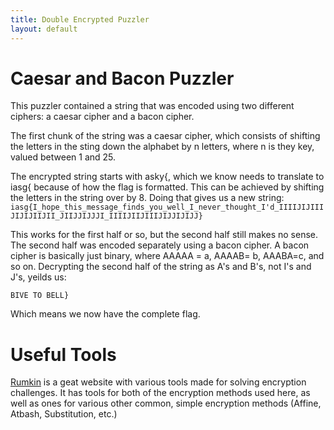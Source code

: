 ```yaml
---
title: Double Encrypted Puzzler
layout: default
---
```

# Caesar and Bacon Puzzler
This puzzler contained a string that was encoded using
two different ciphers: a caesar cipher and a bacon cipher.

The first chunk of the string was a caesar cipher, which consists 
of shifting the letters in the sting down the alphabet by n 
letters, where n is they key, valued between 1 and 25.

The encrypted string starts with asky{, which we know needs to translate
to iasg{ because of how the flag is formatted. This can be achieved by shifting the letters 
in the string over by 8. Doing that gives us a new string: 
`iasg{I_hope_this_message_finds_you_well_I_never_thought_I'd_IIIIJIJIIIJIJIJIIJII_JIIJJIJJJI_IIIIJIIJIIIJIJJIJIJJ}` 

This works for the first half or so, but the second half still makes no sense. The second half was
encoded separately using a bacon cipher. A bacon cipher is basically just binary, where AAAAA = a,
AAAAB= b, AAABA=c, and so on. Decrypting the second half of the string as A's and B's, not I's and J's, yeilds us:

`BIVE TO BELL}`

Which means we now have the complete flag.



# Useful Tools
[Rumkin](http://rumkin.com/tools/) is a geat website with various tools  made for solving
encryption challenges. It has tools for both of the encryption methods used here, as well
as ones for various other common, simple encryption methods (Affine, Atbash, Substitution, etc.)
